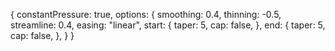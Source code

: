 {
  constantPressure: true,
  options: {
    smoothing: 0.4,
    thinning: -0.5,
    streamline: 0.4,
    easing: "linear",
    start: {
      taper: 5,
      cap: false,
    },
    end: {
      taper: 5,
      cap: false,
    },
  }
}